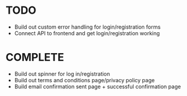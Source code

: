 # TODO

- Build out custom error handling for login/registration forms
- Connect API to frontend and get login/registration working

# COMPLETE

- Build out spinner for log in/registration
- Build out terms and conditions page/privacy policy page
- Build email confirmation sent page + successful confirmation page
